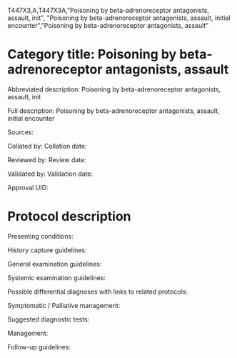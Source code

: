 T447X3,A,T447X3A,"Poisoning by beta-adrenoreceptor antagonists, assault, init", "Poisoning by beta-adrenoreceptor antagonists, assault, initial encounter","Poisoning by beta-adrenoreceptor antagonists, assault"
# Category title: Poisoning by beta-adrenoreceptor antagonists, assault

Abbreviated description: Poisoning by beta-adrenoreceptor antagonists, assault, init

Full description: Poisoning by beta-adrenoreceptor antagonists, assault, initial encounter

Sources:

Collated by:
Collation date:

Reviewed by:
Review date:

Validated by:
Validation date:

Approval UID:

# Protocol description

Presenting conditions:

History capture guidelines:

General examination guidelines:

Systemic examination guidelines:

Possible differential diagnoses with links to related protocols:

Symptomatic / Palliative management:

Suggested diagnostic tests:

Management:

Follow-up guidelines:

